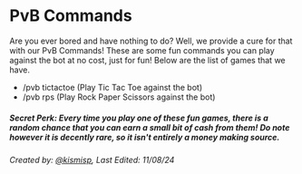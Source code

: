 # PvB Commands

Are you ever bored and have nothing to do? Well, we provide a cure for that with our PvB Commands! These are some fun commands you can play against the bot at no cost, just for fun! Below are the list of games that we have.

- /pvb tictactoe (Play Tic Tac Toe against the bot)
- /pvb rps (Play Rock Paper Scissors against the bot)

##### Secret Perk: Every time you play one of these fun games, there is a random chance that you can earn a small bit of cash from them! Do note however it is decently rare, so it isn't entirely a money making source.


###### Created by: [@kismisp](https://discordapp.com/users/1206865169846632450), Last Edited: 11/08/24
